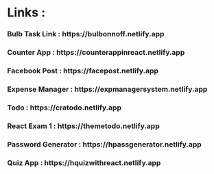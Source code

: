<h1>Links :</h1>
<h3>Bulb Task Link : https://bulbonnoff.netlify.app</h3>
<h3>Counter App : https://counterappinreact.netlify.app</h3>
<h3>Facebook Post : https://facepost.netlify.app</h3>
<h3>Expense Manager : https://expmanagersystem.netlify.app</h3>
<h3>Todo : https://cratodo.netlify.app</h3>
<h3>React Exam 1 : https://themetodo.netlify.app</h3>
<h3>Password Generator : https://hpassgenerator.netlify.app</h3>
<h3>Quiz App : https://hquizwithreact.netlify.app</h3>
